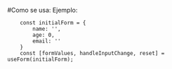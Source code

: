 #Como se usa:
Ejemplo:
```
    const initialForm = {
        name: '',
        age: 0,
        email: ''
    }
    const [formValues, handleInputChange, reset] = useForm(initialForm);

```